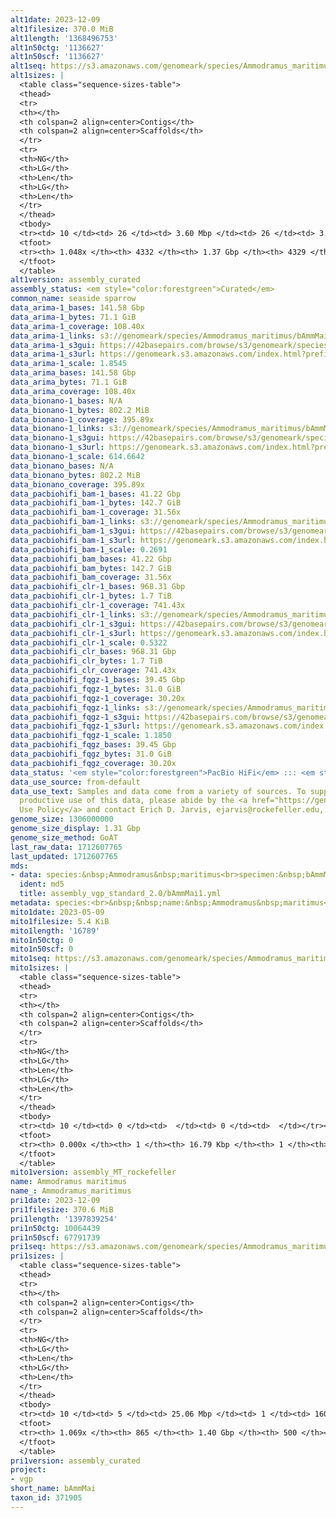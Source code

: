 ```yaml
---
alt1date: 2023-12-09
alt1filesize: 370.0 MiB
alt1length: '1368496753'
alt1n50ctg: '1136627'
alt1n50scf: '1136627'
alt1seq: https://s3.amazonaws.com/genomeark/species/Ammodramus_maritimus/bAmmMai1/assembly_curated/bAmmMai1.alt.cur.20231209.fasta.gz
alt1sizes: |
  <table class="sequence-sizes-table">
  <thead>
  <tr>
  <th></th>
  <th colspan=2 align=center>Contigs</th>
  <th colspan=2 align=center>Scaffolds</th>
  </tr>
  <tr>
  <th>NG</th>
  <th>LG</th>
  <th>Len</th>
  <th>LG</th>
  <th>Len</th>
  </tr>
  </thead>
  <tbody>
  <tr><td> 10 </td><td> 26 </td><td> 3.60 Mbp </td><td> 26 </td><td> 3.60 Mbp </td></tr><tr><td> 20 </td><td> 70 </td><td> 2.54 Mbp </td><td> 70 </td><td> 2.54 Mbp </td></tr><tr><td> 30 </td><td> 130 </td><td> 1.86 Mbp </td><td> 130 </td><td> 1.86 Mbp </td></tr><tr><td> 40 </td><td> 208 </td><td> 1.50 Mbp </td><td> 208 </td><td> 1.50 Mbp </td></tr><tr style="background-color:#cccccc;"><td> 50 </td><td> 309 </td><td> 1.14 Mbp </td><td> 309 </td><td> 1.14 Mbp </td></tr><tr><td> 60 </td><td> 440 </td><td> 0.87 Mbp </td><td> 440 </td><td> 0.87 Mbp </td></tr><tr><td> 70 </td><td> 615 </td><td> 0.64 Mbp </td><td> 615 </td><td> 0.64 Mbp </td></tr><tr><td> 80 </td><td> 871 </td><td> 409.21 Kbp </td><td> 871 </td><td> 409.21 Kbp </td></tr><tr><td> 90 </td><td> 1302 </td><td> 213.93 Kbp </td><td> 1302 </td><td> 214.11 Kbp </td></tr><tr><td> 100 </td><td> 2442 </td><td> 59.84 Kbp </td><td> 2440 </td><td> 59.86 Kbp </td></tr></tbody>
  <tfoot>
  <tr><th> 1.048x </th><th> 4332 </th><th> 1.37 Gbp </th><th> 4329 </th><th> 1.37 Gbp </th></tr>
  </tfoot>
  </table>
alt1version: assembly_curated
assembly_status: <em style="color:forestgreen">Curated</em>
common_name: seaside sparrow
data_arima-1_bases: 141.58 Gbp
data_arima-1_bytes: 71.1 GiB
data_arima-1_coverage: 108.40x
data_arima-1_links: s3://genomeark/species/Ammodramus_maritimus/bAmmMai1/genomic_data/arima/<br>
data_arima-1_s3gui: https://42basepairs.com/browse/s3/genomeark/species/Ammodramus_maritimus/bAmmMai1/genomic_data/arima/
data_arima-1_s3url: https://genomeark.s3.amazonaws.com/index.html?prefix=species/Ammodramus_maritimus/bAmmMai1/genomic_data/arima/
data_arima-1_scale: 1.8545
data_arima_bases: 141.58 Gbp
data_arima_bytes: 71.1 GiB
data_arima_coverage: 108.40x
data_bionano-1_bases: N/A
data_bionano-1_bytes: 802.2 MiB
data_bionano-1_coverage: 395.89x
data_bionano-1_links: s3://genomeark/species/Ammodramus_maritimus/bAmmMai1/genomic_data/bionano/<br>
data_bionano-1_s3gui: https://42basepairs.com/browse/s3/genomeark/species/Ammodramus_maritimus/bAmmMai1/genomic_data/bionano/
data_bionano-1_s3url: https://genomeark.s3.amazonaws.com/index.html?prefix=species/Ammodramus_maritimus/bAmmMai1/genomic_data/bionano/
data_bionano-1_scale: 614.6642
data_bionano_bases: N/A
data_bionano_bytes: 802.2 MiB
data_bionano_coverage: 395.89x
data_pacbiohifi_bam-1_bases: 41.22 Gbp
data_pacbiohifi_bam-1_bytes: 142.7 GiB
data_pacbiohifi_bam-1_coverage: 31.56x
data_pacbiohifi_bam-1_links: s3://genomeark/species/Ammodramus_maritimus/bAmmMai1/genomic_data/pacbio_hifi/<br>
data_pacbiohifi_bam-1_s3gui: https://42basepairs.com/browse/s3/genomeark/species/Ammodramus_maritimus/bAmmMai1/genomic_data/pacbio_hifi/
data_pacbiohifi_bam-1_s3url: https://genomeark.s3.amazonaws.com/index.html?prefix=species/Ammodramus_maritimus/bAmmMai1/genomic_data/pacbio_hifi/
data_pacbiohifi_bam-1_scale: 0.2691
data_pacbiohifi_bam_bases: 41.22 Gbp
data_pacbiohifi_bam_bytes: 142.7 GiB
data_pacbiohifi_bam_coverage: 31.56x
data_pacbiohifi_clr-1_bases: 968.31 Gbp
data_pacbiohifi_clr-1_bytes: 1.7 TiB
data_pacbiohifi_clr-1_coverage: 741.43x
data_pacbiohifi_clr-1_links: s3://genomeark/species/Ammodramus_maritimus/bAmmMai1/genomic_data/pacbio_hifi/<br>
data_pacbiohifi_clr-1_s3gui: https://42basepairs.com/browse/s3/genomeark/species/Ammodramus_maritimus/bAmmMai1/genomic_data/pacbio_hifi/
data_pacbiohifi_clr-1_s3url: https://genomeark.s3.amazonaws.com/index.html?prefix=species/Ammodramus_maritimus/bAmmMai1/genomic_data/pacbio_hifi/
data_pacbiohifi_clr-1_scale: 0.5322
data_pacbiohifi_clr_bases: 968.31 Gbp
data_pacbiohifi_clr_bytes: 1.7 TiB
data_pacbiohifi_clr_coverage: 741.43x
data_pacbiohifi_fqgz-1_bases: 39.45 Gbp
data_pacbiohifi_fqgz-1_bytes: 31.0 GiB
data_pacbiohifi_fqgz-1_coverage: 30.20x
data_pacbiohifi_fqgz-1_links: s3://genomeark/species/Ammodramus_maritimus/bAmmMai1/genomic_data/pacbio_hifi/<br>
data_pacbiohifi_fqgz-1_s3gui: https://42basepairs.com/browse/s3/genomeark/species/Ammodramus_maritimus/bAmmMai1/genomic_data/pacbio_hifi/
data_pacbiohifi_fqgz-1_s3url: https://genomeark.s3.amazonaws.com/index.html?prefix=species/Ammodramus_maritimus/bAmmMai1/genomic_data/pacbio_hifi/
data_pacbiohifi_fqgz-1_scale: 1.1850
data_pacbiohifi_fqgz_bases: 39.45 Gbp
data_pacbiohifi_fqgz_bytes: 31.0 GiB
data_pacbiohifi_fqgz_coverage: 30.20x
data_status: '<em style="color:forestgreen">PacBio HiFi</em> ::: <em style="color:forestgreen">Arima</em>'
data_use_source: from-default
data_use_text: Samples and data come from a variety of sources. To support fair and
  productive use of this data, please abide by the <a href="https://genome10k.soe.ucsc.edu/data-use-policies/">Data
  Use Policy</a> and contact Erich D. Jarvis, ejarvis@rockefeller.edu, with any questions.
genome_size: 1306000000
genome_size_display: 1.31 Gbp
genome_size_method: GoAT
last_raw_data: 1712607765
last_updated: 1712607765
mds:
- data: species:&nbsp;Ammodramus&nbsp;maritimus<br>specimen:&nbsp;bAmmMai1<br>projects:&nbsp;<br>&nbsp;&nbsp;-&nbsp;vgp<br>data_location:&nbsp;S3<br>release_to:&nbsp;S3<br>primary:&nbsp;s3://genomeark/species/Ammodramus_maritimus/bAmmMai1/assembly_vgp_standard_2.0/bAmmMai1.standard.pri.20230512.fasta.gz<br>haplotigs:&nbsp;s3://genomeark/species/Ammodramus_maritimus/bAmmMai1/assembly_vgp_standard_2.0/bAmmMai1.standard.alt.20230512.fasta.gz<br>pretext:&nbsp;s3://genomeark/species/Ammodramus_maritimus/bAmmMai1/assembly_vgp_standard_2.0/evaluation/pri/pretext/bAmmMai1_pri__s2.heatmap.pretext<br>kmer_spectra_img:&nbsp;s3://genomeark/species/Ammodramus_maritimus/bAmmMai1/assembly_vgp_standard_2.0/evaluation/merqury/bAmmMai1_png/<br>mito:&nbsp;s3://genomeark/species/Ammodramus_maritimus/bAmmMai1/assembly_MT_rockefeller/bAmmMai1.MT.20230509.fasta.gz<br>pacbio_read_dir:&nbsp;s3://genomeark/species/Ammodramus_maritimus/bAmmMai1/genomic_data/pacbio_hifi/<br>pacbio_read_type:&nbsp;hifi<br>hic_read_dir:&nbsp;s3://genomeark/species/Ammodramus_maritimus/bAmmMai1/genomic_data/arima/<br>bionano_cmap_dir:&nbsp;s3://genomeark/species/Ammodramus_maritimus/bAmmMai1/genomic_data/bionano/<br>pipeline:<br>&nbsp;&nbsp;-&nbsp;hifiasm&nbsp;(0.18.8+galaxy1)<br>&nbsp;&nbsp;-&nbsp;solve&nbsp;(3.7)<br>&nbsp;&nbsp;-&nbsp;yahs&nbsp;(1.2a.2+galaxy1)<br>assembled_by_group:&nbsp;Rockefeller<br>notes:&nbsp;This&nbsp;was&nbsp;a&nbsp;primary/alternate&nbsp;assembly&nbsp;of&nbsp;bAmmMai1&nbsp;(VGL&nbsp;ID&nbsp;is&nbsp;bAmmMar1).&nbsp;This&nbsp;individual&nbsp;had&nbsp;bionano&nbsp;data.&nbsp;HiC&nbsp;scaffolding&nbsp;was&nbsp;performed&nbsp;with&nbsp;yahs.&nbsp;The&nbsp;HiC&nbsp;prep&nbsp;was&nbsp;Arima&nbsp;kit&nbsp;2.&nbsp;This&nbsp;sample&nbsp;arrived&nbsp;with&nbsp;metadata&nbsp;indicating&nbsp;it&nbsp;is&nbsp;a&nbsp;female.&nbsp;
  ident: md5
  title: assembly_vgp_standard_2.0/bAmmMai1.yml
metadata: species:<br>&nbsp;&nbsp;name:&nbsp;Ammodramus&nbsp;maritimus<br>&nbsp;&nbsp;individuals:<br>&nbsp;&nbsp;-&nbsp;short_name:&nbsp;bAmmMai1<br>&nbsp;&nbsp;short_name:&nbsp;bAmmMai<br>&nbsp;&nbsp;taxon_id:&nbsp;371905<br>&nbsp;&nbsp;common_name:&nbsp;seaside&nbsp;sparrow<br>&nbsp;&nbsp;genome_size:&nbsp;1306000000<br>&nbsp;&nbsp;genome_size_method:&nbsp;GoAT<br>&nbsp;&nbsp;order:<br>&nbsp;&nbsp;&nbsp;&nbsp;name:&nbsp;Passeriformes<br>&nbsp;&nbsp;family:<br>&nbsp;&nbsp;&nbsp;&nbsp;name:&nbsp;Passerellidae<br>&nbsp;&nbsp;project:&nbsp;[&nbsp;vgp&nbsp;]<br>
mito1date: 2023-05-09
mito1filesize: 5.4 KiB
mito1length: '16789'
mito1n50ctg: 0
mito1n50scf: 0
mito1seq: https://s3.amazonaws.com/genomeark/species/Ammodramus_maritimus/bAmmMai1/assembly_MT_rockefeller/bAmmMai1.MT.20230509.fasta.gz
mito1sizes: |
  <table class="sequence-sizes-table">
  <thead>
  <tr>
  <th></th>
  <th colspan=2 align=center>Contigs</th>
  <th colspan=2 align=center>Scaffolds</th>
  </tr>
  <tr>
  <th>NG</th>
  <th>LG</th>
  <th>Len</th>
  <th>LG</th>
  <th>Len</th>
  </tr>
  </thead>
  <tbody>
  <tr><td> 10 </td><td> 0 </td><td>  </td><td> 0 </td><td>  </td></tr><tr><td> 20 </td><td> 0 </td><td>  </td><td> 0 </td><td>  </td></tr><tr><td> 30 </td><td> 0 </td><td>  </td><td> 0 </td><td>  </td></tr><tr><td> 40 </td><td> 0 </td><td>  </td><td> 0 </td><td>  </td></tr><tr style="background-color:#cccccc;"><td> 50 </td><td> 0 </td><td style="background-color:#ff8888;">  </td><td> 0 </td><td style="background-color:#ff8888;">  </td></tr><tr><td> 60 </td><td> 0 </td><td>  </td><td> 0 </td><td>  </td></tr><tr><td> 70 </td><td> 0 </td><td>  </td><td> 0 </td><td>  </td></tr><tr><td> 80 </td><td> 0 </td><td>  </td><td> 0 </td><td>  </td></tr><tr><td> 90 </td><td> 0 </td><td>  </td><td> 0 </td><td>  </td></tr><tr><td> 100 </td><td> 0 </td><td>  </td><td> 0 </td><td>  </td></tr></tbody>
  <tfoot>
  <tr><th> 0.000x </th><th> 1 </th><th> 16.79 Kbp </th><th> 1 </th><th> 16.79 Kbp </th></tr>
  </tfoot>
  </table>
mito1version: assembly_MT_rockefeller
name: Ammodramus maritimus
name_: Ammodramus_maritimus
pri1date: 2023-12-09
pri1filesize: 370.6 MiB
pri1length: '1397839254'
pri1n50ctg: 10064439
pri1n50scf: 67791739
pri1seq: https://s3.amazonaws.com/genomeark/species/Ammodramus_maritimus/bAmmMai1/assembly_curated/bAmmMai1.pri.cur.20231209.fasta.gz
pri1sizes: |
  <table class="sequence-sizes-table">
  <thead>
  <tr>
  <th></th>
  <th colspan=2 align=center>Contigs</th>
  <th colspan=2 align=center>Scaffolds</th>
  </tr>
  <tr>
  <th>NG</th>
  <th>LG</th>
  <th>Len</th>
  <th>LG</th>
  <th>Len</th>
  </tr>
  </thead>
  <tbody>
  <tr><td> 10 </td><td> 5 </td><td> 25.06 Mbp </td><td> 1 </td><td> 160.94 Mbp </td></tr><tr><td> 20 </td><td> 11 </td><td> 19.26 Mbp </td><td> 2 </td><td> 118.53 Mbp </td></tr><tr><td> 30 </td><td> 18 </td><td> 16.39 Mbp </td><td> 3 </td><td> 115.88 Mbp </td></tr><tr><td> 40 </td><td> 27 </td><td> 14.31 Mbp </td><td> 5 </td><td> 78.28 Mbp </td></tr><tr style="background-color:#cccccc;"><td> 50 </td><td> 38 </td><td style="background-color:#88ff88;"> 10.06 Mbp </td><td> 7 </td><td style="background-color:#88ff88;"> 67.79 Mbp </td></tr><tr><td> 60 </td><td> 54 </td><td> 6.67 Mbp </td><td> 9 </td><td> 43.47 Mbp </td></tr><tr><td> 70 </td><td> 77 </td><td> 4.68 Mbp </td><td> 13 </td><td> 25.16 Mbp </td></tr><tr><td> 80 </td><td> 110 </td><td> 3.06 Mbp </td><td> 19 </td><td> 15.70 Mbp </td></tr><tr><td> 90 </td><td> 167 </td><td> 1.73 Mbp </td><td> 32 </td><td> 7.01 Mbp </td></tr><tr><td> 100 </td><td> 276 </td><td> 0.78 Mbp </td><td> 74 </td><td> 1.43 Mbp </td></tr></tbody>
  <tfoot>
  <tr><th> 1.069x </th><th> 865 </th><th> 1.40 Gbp </th><th> 500 </th><th> 1.40 Gbp </th></tr>
  </tfoot>
  </table>
pri1version: assembly_curated
project:
- vgp
short_name: bAmmMai
taxon_id: 371905
---
```

